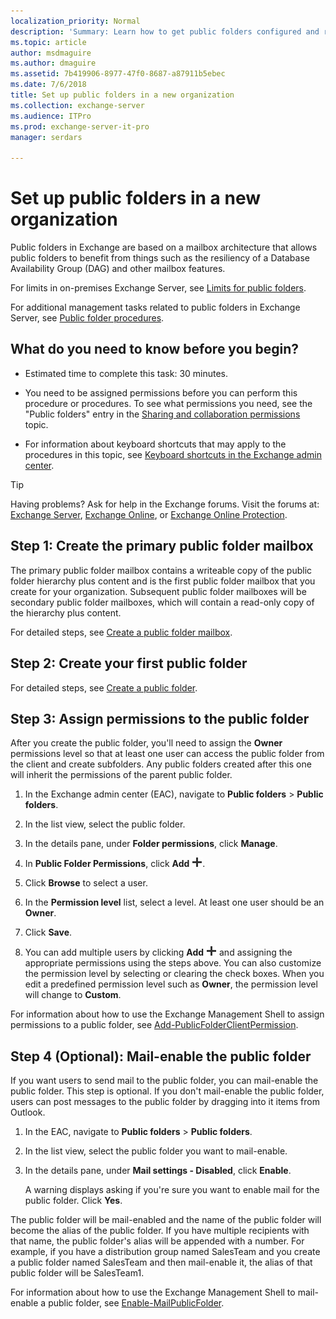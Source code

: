 ```yaml
---
localization_priority: Normal
description: 'Summary: Learn how to get public folders configured and running in Exchange Server 2016 or Exchange Server 2019 for a new organization or in an organization that has never previously had public folders.'
ms.topic: article
author: msdmaguire
ms.author: dmaguire
ms.assetid: 7b419906-8977-47f0-8687-a87911b5ebec
ms.date: 7/6/2018
title: Set up public folders in a new organization
ms.collection: exchange-server
ms.audience: ITPro
ms.prod: exchange-server-it-pro
manager: serdars

---
```


# Set up public folders in a new organization

Public folders in Exchange are based on a mailbox architecture that allows public folders to benefit from things such as the resiliency of a Database Availability Group (DAG) and other mailbox features.
  
For limits in on-premises Exchange Server, see [Limits for public folders](limits.md).
  
For additional management tasks related to public folders in Exchange Server, see [Public folder procedures](procedures.md).
  
## What do you need to know before you begin?

- Estimated time to complete this task: 30 minutes.
    
- You need to be assigned permissions before you can perform this procedure or procedures. To see what permissions you need, see the "Public folders" entry in the [Sharing and collaboration permissions](../../permissions/feature-permissions/sharing-and-collaboration-permissions.md) topic.
    
- For information about keyboard shortcuts that may apply to the procedures in this topic, see [Keyboard shortcuts in the Exchange admin center](../../about-documentation/exchange-admin-center-keyboard-shortcuts.md).
    
> [!TIP]
> Having problems? Ask for help in the Exchange forums. Visit the forums at: [Exchange Server](https://go.microsoft.com/fwlink/p/?linkId=60612), [Exchange Online](https://go.microsoft.com/fwlink/p/?linkId=267542), or [Exchange Online Protection](https://go.microsoft.com/fwlink/p/?linkId=285351).
  
## Step 1: Create the primary public folder mailbox

The primary public folder mailbox contains a writeable copy of the public folder hierarchy plus content and is the first public folder mailbox that you create for your organization. Subsequent public folder mailboxes will be secondary public folder mailboxes, which will contain a read-only copy of the hierarchy plus content.
  
For detailed steps, see [Create a public folder mailbox](create-public-folder-mailboxes.md).
  
## Step 2: Create your first public folder

For detailed steps, see [Create a public folder](create-public-folders.md).
  
## Step 3: Assign permissions to the public folder
<a name="Perms"> </a>

After you create the public folder, you'll need to assign the **Owner** permissions level so that at least one user can access the public folder from the client and create subfolders. Any public folders created after this one will inherit the permissions of the parent public folder.
  
1. In the Exchange admin center (EAC), navigate to **Public folders** \> **Public folders**.
    
2. In the list view, select the public folder.
    
3. In the details pane, under **Folder permissions**, click **Manage**.
    
4. In **Public Folder Permissions**, click **Add** ![Add icon](../../media/ITPro_EAC_AddIcon.png).
    
5. Click **Browse** to select a user.
    
6. In the **Permission level** list, select a level. At least one user should be an **Owner**.
    
7. Click **Save**.
    
8. You can add multiple users by clicking **Add** ![Add icon](../../media/ITPro_EAC_AddIcon.png) and assigning the appropriate permissions using the steps above. You can also customize the permission level by selecting or clearing the check boxes. When you edit a predefined permission level such as **Owner**, the permission level will change to **Custom**.
    
For information about how to use the Exchange Management Shell to assign permissions to a public folder, see [Add-PublicFolderClientPermission](http://technet.microsoft.com/library/d68ad7a9-daa0-4e6d-b819-5cca891c8fd9.aspx).
  
## Step 4 (Optional): Mail-enable the public folder
<a name="Perms"> </a>

If you want users to send mail to the public folder, you can mail-enable the public folder. This step is optional. If you don't mail-enable the public folder, users can post messages to the public folder by dragging into it items from Outlook.
  
1. In the EAC, navigate to **Public folders** \> **Public folders**.
    
2. In the list view, select the public folder you want to mail-enable.
    
3. In the details pane, under **Mail settings - Disabled**, click **Enable**.
    
    A warning displays asking if you're sure you want to enable mail for the public folder. Click **Yes**.
    
The public folder will be mail-enabled and the name of the public folder will become the alias of the public folder. If you have multiple recipients with that name, the public folder's alias will be appended with a number. For example, if you have a distribution group named SalesTeam and you create a public folder named SalesTeam and then mail-enable it, the alias of that public folder will be SalesTeam1.
  
For information about how to use the Exchange Management Shell to mail-enable a public folder, see [Enable-MailPublicFolder](http://technet.microsoft.com/library/6fc7ba9a-62a8-4f41-811f-608363aa1397.aspx).
  


